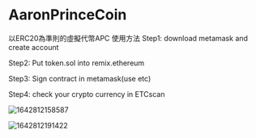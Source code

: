 # AaronPrinceCoin
以ERC20為準則的虛擬代幣APC
使用方法
Step1: download metamask and create account

Step2: Put token.sol into remix.ethereum

Step3: Sign contract in metamask(use etc)

Step4: check your crypto currency in ETCscan

![1642812158587](https://user-images.githubusercontent.com/67402409/150617480-bb95959d-f71c-4991-a4fb-76245809a11f.jpg)

![1642812191422](https://user-images.githubusercontent.com/67402409/150617482-ab7b602c-f979-40e4-b2ec-2169b741bd5e.jpg)
